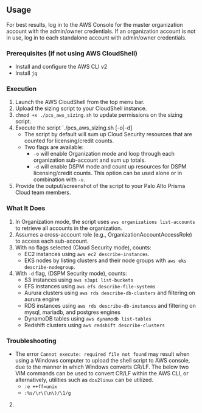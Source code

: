 
## Usage
For best results, log in to the AWS Console for the master organization account with the admin/owner credentials. If an organization account is not in use, log in to each standalone account with admin/owner credentials.
   
### Prerequisites (if not using AWS CloudShell)  
* Install and configure the AWS CLI v2  
* Install `jq` 
    
### Execution  
1. Launch the AWS CloudShell from the top menu bar.  
2. Upload the sizing script to your CloudShell instance.  
3. `chmod +x ./pcs_aws_sizing.sh` to update permissions on the sizing script.  
4. Execute the script `./pcs_aws_sizing.sh [-o|-d]  
   * The script by default will sum up Cloud Security resources that are counted for licensing/credit counts.  
   * Two flags are available:  
      * `-o` will enable Organization mode and loop through each organization sub-account and sum up totals.  
      * `-d` will enable DSPM mode and count up resources for DSPM licensing/credit counts. This option can be used alone or in combination with `-o`.  
5. Provide the output/screenshot of the script to your Palo Alto Prisma Cloud team members.  

### What It Does
1. In Organization mode, the script uses `aws organizations list-accounts` to retrieve all accounts in the organization.  
1. Assumes a cross-account role (e.g., OrganizationAccountAccessRole) to access each sub-account.  
1. With no flags selected (Cloud Security mode), counts:
    * EC2 instances using `aws ec2 describe-instances`.  
    * EKS nodes by listing clusters and their node groups with `aws eks describe-nodegroup`.  
1. With `-d` flag, (DSPM Security mode), counts:
    * S3 instances using `aws s3api list-buckets`
    * EFS instances using `aws efs describe-file-systems`
    * Aurura clusters using `aws rds describe-db-clusters` and filtering on aurura engine
    * RDS instances using `aws rds describe-db-instances` and filtering on mysql, mariadb, and postgres engines
    * DynamoDB tables using `aws dynamodb list-tables`
    * Redshift clusters using `aws redshift describe-clusters`
      
### Troubleshooting
* The error `Cannot execute: required file not found` may result when using a Windows computer to upload the shell script to AWS console, due to the manner in which Windows converts CR/LF. The below two VIM commands can be used to convert CR/LF within the AWS CLI, or alternatively, utilities such as `dos2linux` can be utilized.
   * `:e ++ff=unix`
   * `:%s/\r\(\n\)/\1/g`
2. 
